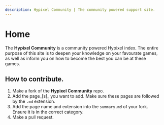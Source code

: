 ```yaml
---
description: Hypixel Community | The community powered support site.
---
```


# Home

The **Hypixel Community** is a community powered Hypixel index. The entire purpose of this site is to deepen your knowledge on your favourate games, as well as inform you on how to become the best you can be at these games.

## How to contribute.

1. Make a fork of the **Hypixel Community** repo.
2. Add the page_\[s\]_ you want to add. Make sure these pages are followed by the `.md` extension.
3. Add the page name and extension into the `summary.md` of your fork. Ensure it is in the correct category.
4. Make a pull request.



